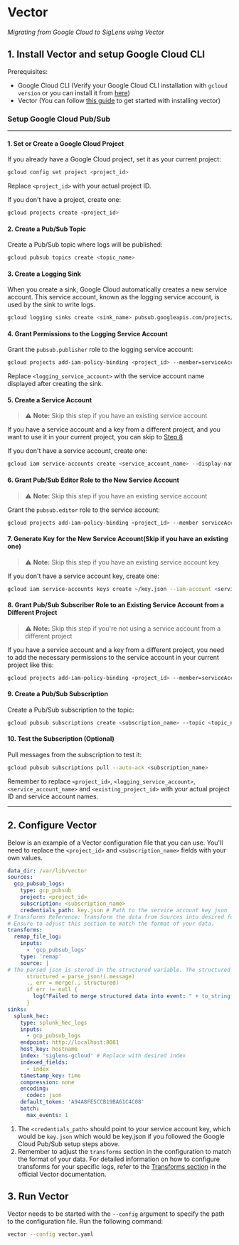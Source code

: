 # Vector

*Migrating from Google Cloud to SigLens using Vector*

## 1. Install Vector and setup Google Cloud CLI

Prerequisites: 
- Google Cloud CLI (Verify your Google Cloud CLI installation with `gcloud version` or you can install it from [here](https://cloud.google.com/sdk/docs/install-sdk))
- Vector (You can follow [this guide](../../log-ingestion/vector.md#1-installation) to get started with installing vector)
### Setup Google Cloud Pub/Sub
---
#### 1. Set or Create a Google Cloud Project

If you already have a Google Cloud project, set it as your current project:

```bash
gcloud config set project <project_id>
```

Replace `<project_id>` with your actual project ID.

If you don't have a project, create one:

```bash
gcloud projects create <project_id>
```

#### 2. Create a Pub/Sub Topic

Create a Pub/Sub topic where logs will be published:

```bash
gcloud pubsub topics create <topic_name>
```

#### 3. Create a Logging Sink

When you create a sink, Google Cloud automatically creates a new service account. This service account, known as the logging service account, is used by the sink to write logs.

```bash
gcloud logging sinks create <sink_name> pubsub.googleapis.com/projects/<project_id>/topics/<topic_name>
```
#### 4. Grant Permissions to the Logging Service Account

Grant the `pubsub.publisher` role to the logging service account:

```bash
gcloud projects add-iam-policy-binding <project_id> --member=serviceAccount:<logging_service_account> --role=roles/pubsub.publisher
```

Replace `<logging_service_account>` with the service account name displayed after creating the sink.

#### 5. Create a Service Account
> :warning: **Note:** Skip this step if you have an existing service account

If you have a service account and a key from a different project, and you want to use it in your current project, you can skip to [Step 8](./vector#8-grant-pubsub-subscriber-role-to-an-existing-service-account-from-a-different-project)

If you don't have a service account, create one:

```bash
gcloud iam service-accounts create <service_account_name> --display-name "My Service Account"
```

#### 6. Grant Pub/Sub Editor Role to the New Service Account
> :warning: **Note:** Skip this step if you have an existing service account

Grant the `pubsub.editor` role to the service account:

```bash
gcloud projects add-iam-policy-binding <project_id> --member serviceAccount:<service_account_name>@<project_id>.iam.gserviceaccount.com --role roles/pubsub.editor
```

#### 7. Generate Key for the New Service Account(Skip if you have an existing one)
> :warning: **Note:** Skip this step if you have an existing service account key

If you don't have a service account key, create one:

```bash
gcloud iam service-accounts keys create ~/key.json --iam-account <service_account_name>@<project_id>.iam.gserviceaccount.com
```
#### 8. Grant Pub/Sub Subscriber Role to an Existing Service Account from a Different Project
> :warning: **Note:** Skip this step if you're not using a service account from a different project

If you have a service account and a key from a different project, you need to add the necessary permissions to the service account in your current project like this: 

```bash
gcloud projects add-iam-policy-binding <project_id> --member=serviceAccount:<service_account_name>@<existing_project_id>.iam.gserviceaccount.com --role=roles/pubsub.subscriber
```
#### 9. Create a Pub/Sub Subscription

Create a Pub/Sub subscription to the topic:

```bash
gcloud pubsub subscriptions create <subscription_name> --topic <topic_name>
```

#### 10. Test the Subscription (Optional)

Pull messages from the subscription to test it:

```bash
gcloud pubsub subscriptions pull --auto-ack <subscription_name>
```

Remember to replace `<project_id>`, `<logging_service_account>`, `<service_account_name>` and `<existing_project_id>` with your actual project ID and service account names.

---

## 2. Configure Vector

Below is an example of a Vector configuration file that you can use. You'll need to replace the `<project_id>` and `<subscription_name>` fields with your own values. 

```yaml
data_dir: /var/lib/vector
sources:
  gcp_pubsub_logs:
    type: gcp_pubsub
    project: <project_id>
    subscription: <subscription_name>
    credentials_path: key.json # Path to the service account key json
# Transforms Reference: Transform the data from Sources into desired format
# Ensure to adjust this section to match the format of your data.
transforms:
  remap_file_log:
    inputs:
      - 'gcp_pubsub_logs'
    type: 'remap'
    source: |
# The parsed json is stored in the structured variable. The structured variable is merged with the other data/fields.
      structured = parse_json!(.message)
      ., err = merge(., structured)
      if err != null {
        log("Failed to merge structured data into event: " + to_string(err), level: "error")
      }
sinks:
  splunk_hec:
    type: splunk_hec_logs
    inputs:
      - gcp_pubsub_logs
    endpoint: http://localhost:8081
    host_key: hostname
    index: 'siglens-gcloud' # Replace with desired index
    indexed_fields:
      - index
    timestamp_key: time
    compression: none
    encoding:
      codec: json
    default_token: 'A94A8FE5CCB19BA61C4C08'
    batch:
      max_events: 1
```
1. The `<credentials_path>` should point to your service account key, which would be `key.json` which would be key.json if you followed the Google Cloud Pub/Sub setup steps above.
2. Remember to adjust the `transforms` section in the configuration to match the format of your data. For detailed information on how to configure transforms for your specific logs, refer to the [Transforms section](https://vector.dev/docs/reference/configuration/transforms/) in the official Vector documentation.


## 3. Run Vector

Vector needs to be started with the `--config` argument to specify the path to the configuration file. Run the following command:

```bash
vector --config vector.yaml
